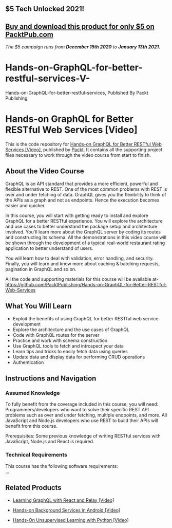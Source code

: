 ## $5 Tech Unlocked 2021!
[Buy and download this product for only $5 on PacktPub.com](https://www.packtpub.com/)
-----
*The $5 campaign         runs from __December 15th 2020__ to __January 13th 2021.__*

# Hands-on-GraphQL-for-better-restful-services-V-
Hands-on-GraphQL-for-better-restful-services, Published By Packt Publishing
# Hands-on GraphQL for Better RESTful Web Services [Video]
This is the code repository for [Hands-on GraphQL for Better RESTful Web Services [Video]](https://www.packtpub.com/application-development/hands-graphql-better-restful-web-services-video?utm_source=github&utm_medium=repository&utm_campaign=9781788995627), published by [Packt](https://www.packtpub.com/?utm_source=github). It contains all the supporting project files necessary to work through the video course from start to finish.
## About the Video Course
GraphQL is an API standard that provides a more efficient, powerful and flexible alternative to REST. One of the most common problems with REST is over and under fetching of data. GraphQL gives you the flexibility to think of the APIs as a graph and not as endpoints. Hence the execution becomes easier and quicker.

In this course, you will start with getting ready to install and explore GraphQL for a better RESTful experience. You will explore the architecture and use cases to better understand the package setup and architecture involved. You'll learn more about the GraphQL server by coding its routes and constructing its schema. All the demonstrations in this video course will be shown through the development of a typical real-world restaurant rating application to better understand of users.

You will learn how to deal with validation, error handling, and security. Finally, you will learn and know more about caching & batching requests, pagination in GraphQL and so on.

All the code and supporting materials for this course will be available at- https://github.com/PacktPublishing/Hands-on-GraphQL-for-Better-RESTful-Web-Services

<H2>What You Will Learn</H2>
<DIV class=book-info-will-learn-text>
<UL>
<LI> Exploit the benefits of using GraphQL for better RESTful web service development
<LI>Explore the architecture and the use cases of GraphQL 
<LI>Code with GraphQL routes for the server
<LI> Practice and work with schema construction
<LI>Use GraphQL tools to fetch and introspect your data
<LI>Learn tips and tricks to easily fetch data using queries 
<LI>Update data and display data for performing CRUD operations
<LI>Authentication
 </LI></UL></DIV>

## Instructions and Navigation
### Assumed Knowledge
To fully benefit from the coverage included in this course, you will need:<br/>
Programmers/developers who want to solve their specific REST API problems such as over and under fetching, multiple endpoints, and more. All JavaScript and Node.js developers who use REST to build their APIs will benefit from this course.

Prerequisites: Some previous knowledge of writing RESTful services with JavaScript, Node.js and React is required.
### Technical Requirements
This course has the following software requirements:<br/>
...

## Related Products
* [Learning GraphQL with React and Relay [Video]](https://www.packtpub.com/application-development/learning-graphql-react-and-relay-video?utm_source=github&utm_medium=repository&utm_campaign=9781788623285)

* [Hands-on Background Services in Android [Video]](https://www.packtpub.com/application-development/hands-background-services-android-video?utm_source=github&utm_medium=repository&utm_campaign=9781788993807)

* [Hands-On Unsupervised Learning with Python [Video]](https://www.packtpub.com/application-development/hands-unsupervised-learning-python-video?utm_source=github&utm_medium=repository&utm_campaign=9781788992855)

